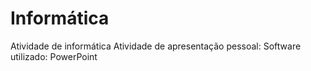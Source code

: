 # Informática
Atividade de informática
  Atividade de apresentação pessoal: Software utilizado: PowerPoint
